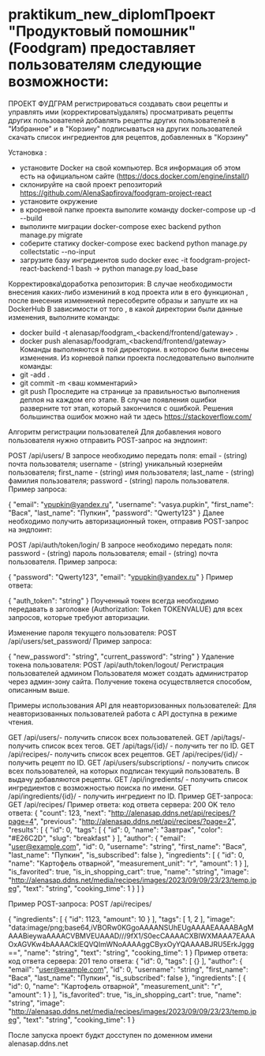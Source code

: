 # praktikum_new_diplomПроект "Продуктовый помошник" (Foodgram) предоставляет пользователям следующие возможности:
ПРОЕКТ ФУДГРАМ
регистрироваться
создавать свои рецепты и управлять ими (корректировать\удалять)
просматривать рецепты других пользователей
добавлять рецепты других пользователей в "Избранное" и в "Корзину"
подписываться на других пользователей
скачать список ингредиентов для рецептов, добавленных в "Корзину"

Установка :
 - установите Docker на свой компьютер. Вся информация об этом есть на официальном сайте (https://docs.docker.com/engine/install/)
  - склонируйте на свой проект репозиторий https://github.com/AlenaSapfirova/foodgram-project-react
  - установите окружение 
  - в крорневой папке проекта выполите команду docker-compose up -d --build
  - выполинте миграции docker-compose exec backend python manage.py migrate
  - соберите статику docker-compose exec backend python manage.py collectstatic --no-input
  - загрузите базу ингредиентов sudo docker exec -it foodgram-project-react-backend-1 bash -> python manage.py load_base
  

Корректировка\доработка репозитория:
В случае необходимости внесения каких-либо измениний в код проекта или в его функционал , после внесения измениений пересоберите образы и запуште их на DockerHub
В зависимости от того , в какой директории были данные изменения, выполните команды:
- docker build -t alenasap/foodgram_<backend/frontend/gateway> .
- docker push alenasap/foodgram_<backend/frontend/gateway>
Команды выполняются в той директории. в которою были внесены изменения.
Из корневой папки проекта последовательно выполните команды:
 - git -add .
 - git commit -m <ваш комментарий>
 - git push
 Проследите на странице за правильностью выполнения деплоя на каждом его этапе. В случае появления ошибки разверните тот этап, который закончился с ошибкой. Решения большинства ошибок можно най ти здесь https://stackoverflow.com/

 Алгоритм регистрации пользователей
Для добавления нового пользователя нужно отправить POST-запрос на эндпоинт:

POST /api/users/
В запросе необходимо передать поля:
email - (string) почта пользователя;
username - (string) уникальный юзернейм пользователя;
first_name - (string) имя пользователя;
last_name - (string) фамилия пользователя;
password - (string) пароль пользователя.
Пример запроса:

{
"email": "vpupkin@yandex.ru",
"username": "vasya.pupkin",
"first_name": "Вася",
"last_name": "Пупкин",
"password": "Qwerty123"
}
Далее необходимо получить авторизационный токен, отправив POST-запрос на эндпоинт:

POST /api/auth/token/login/
В запросе необходимо передать поля:
password - (string) пароль пользователя;
email - (string) почта пользователя.
Пример запроса:

{
"password": "Qwerty123",
"email": "vpupkin@yandex.ru"
}
Пример ответа:

{
  "auth_token": "string"
}
Поученный токен всегда необходимо передавать в заголовке (Authorization: Token TOKENVALUE) для всех запросов, которые требуют авторизации.

Изменение пароля текущего пользователя:
POST /api/users/set_password/
Пример запроса:

{
  "new_password": "string",
  "current_password": "string"
}
Удаление токена пользователя:
POST /api/auth/token/logout/
Регистрация пользователей админом
Пользователя может создать администратор через админ-зону сайта. Получение токена осуществляется способом, описанным выше.

Примеры использования API для неавторизованных пользователей:
Для неавторизованных пользователей работа с API доступна в режиме чтения.

GET /api/users/- получить список всех пользователей.
GET /api/tags/- получить список всех тегов.
GET /api/tags/{id}/ - получить тег по ID.
GET /api/recipes/- получить список всех рецептов.
GET /api/recipes/{id}/ - получить рецепт по ID.
GET /api/users/subscriptions/ - получить список всех пользователей, на которых подписан текущий пользователь. В выдачу добавляются рецепты.
GET /api/ingredients/ - получить список ингредиентов с возможностью поиска по имени.
GET /api/ingredients/{id}/ - получить ингредиент по ID.
Пример GET-запроса:
GET /api/recipes/
Пример ответа:
код ответа сервера: 200 OK
тело ответа:
{
  "count": 123,
  "next": "http://alenasap.ddns.net/api/recipes/?page=4",
  "previous": "http://alenasap.ddns.net/api/recipes/?page=2",
  "results": [
    {
      "id": 0,
      "tags": [
        {
          "id": 0,
          "name": "Завтрак",
          "color": "#E26C2D",
          "slug": "breakfast"
        }
      ],
      "author": {
        "email": "user@example.com",
        "id": 0,
        "username": "string",
        "first_name": "Вася",
        "last_name": "Пупкин",
        "is_subscribed": false
      },
      "ingredients": [
        {
          "id": 0,
          "name": "Картофель отварной",
          "measurement_unit": "г",
          "amount": 1
        }
      ],
      "is_favorited": true,
      "is_in_shopping_cart": true,
      "name": "string",
      "image": "http://alenasap.ddns.net/media/recipes/images/2023/09/09/23/23/temp.jpeg",
      "text": "string",
      "cooking_time": 1
    }
  ]
}

Пример POST-запроса:
POST /api/recipes/

{
  "ingredients": [
    {
      "id": 1123,
      "amount": 10
    }
  ],
  "tags": [
    1,
    2
  ],
  "image": "data:image/png;base64,iVBORw0KGgoAAAANSUhEUgAAAAEAAAABAgMAAABieywaAAAACVBMVEUAAAD///9fX1/S0ecCAAAACXBIWXMAAA7EAAAOxAGVKw4bAAAACklEQVQImWNoAAAAggCByxOyYQAAAABJRU5ErkJggg==",
  "name": "string",
  "text": "string",
  "cooking_time": 1
}
Пример ответа:
код ответа сервера: 201
тело ответа:
{
"id": 0,
"tags": [
{}
],
"author": {
"email": "user@example.com",
"id": 0,
"username": "string",
"first_name": "Вася",
"last_name": "Пупкин",
"is_subscribed": false
},
"ingredients": [
{
"id": 0,
"name": "Картофель отварной",
"measurement_unit": "г",
"amount": 1
}
],
"is_favorited": true,
"is_in_shopping_cart": true,
"name": "string",
"image": "http://alenasap.ddns.net/media/recipes/images/2023/09/09/23/23/temp.jpeg",
"text": "string",
"cooking_time": 1
} 

После запуска проект будкт досступен по доменном имени alenasap.ddns.net